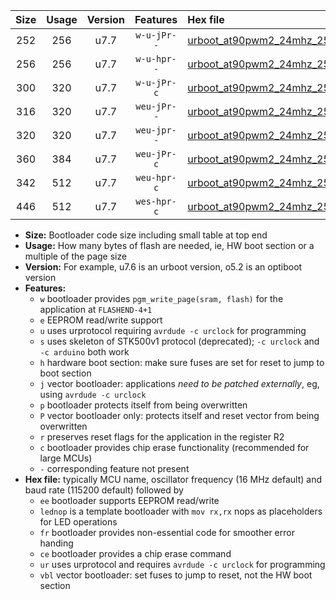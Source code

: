 |Size|Usage|Version|Features|Hex file|
|:-:|:-:|:-:|:-:|:--|
|252|256|u7.7|`w-u-jPr--`|[urboot_at90pwm2_24mhz_250000bps_lednop_ur_vbl.hex](https://raw.githubusercontent.com/stefanrueger/urboot.hex/main/mcus/at90pwm2/fcpu_24mhz/250000_bps/urboot_at90pwm2_24mhz_250000bps_lednop_ur_vbl.hex)|
|256|256|u7.7|`w-u-hpr--`|[urboot_at90pwm2_24mhz_250000bps_lednop_fr_ur.hex](https://raw.githubusercontent.com/stefanrueger/urboot.hex/main/mcus/at90pwm2/fcpu_24mhz/250000_bps/urboot_at90pwm2_24mhz_250000bps_lednop_fr_ur.hex)|
|300|320|u7.7|`w-u-jPr-c`|[urboot_at90pwm2_24mhz_250000bps_lednop_fr_ce_ur_vbl.hex](https://raw.githubusercontent.com/stefanrueger/urboot.hex/main/mcus/at90pwm2/fcpu_24mhz/250000_bps/urboot_at90pwm2_24mhz_250000bps_lednop_fr_ce_ur_vbl.hex)|
|316|320|u7.7|`weu-jPr--`|[urboot_at90pwm2_24mhz_250000bps_ee_lednop_ur_vbl.hex](https://raw.githubusercontent.com/stefanrueger/urboot.hex/main/mcus/at90pwm2/fcpu_24mhz/250000_bps/urboot_at90pwm2_24mhz_250000bps_ee_lednop_ur_vbl.hex)|
|320|320|u7.7|`weu-jpr--`|[urboot_at90pwm2_24mhz_250000bps_ee_lednop_fr_ur_vbl.hex](https://raw.githubusercontent.com/stefanrueger/urboot.hex/main/mcus/at90pwm2/fcpu_24mhz/250000_bps/urboot_at90pwm2_24mhz_250000bps_ee_lednop_fr_ur_vbl.hex)|
|360|384|u7.7|`weu-jPr-c`|[urboot_at90pwm2_24mhz_250000bps_ee_lednop_fr_ce_ur_vbl.hex](https://raw.githubusercontent.com/stefanrueger/urboot.hex/main/mcus/at90pwm2/fcpu_24mhz/250000_bps/urboot_at90pwm2_24mhz_250000bps_ee_lednop_fr_ce_ur_vbl.hex)|
|342|512|u7.7|`weu-hpr-c`|[urboot_at90pwm2_24mhz_250000bps_ee_lednop_fr_ce_ur.hex](https://raw.githubusercontent.com/stefanrueger/urboot.hex/main/mcus/at90pwm2/fcpu_24mhz/250000_bps/urboot_at90pwm2_24mhz_250000bps_ee_lednop_fr_ce_ur.hex)|
|446|512|u7.7|`wes-hpr-c`|[urboot_at90pwm2_24mhz_250000bps_ee_lednop_fr_ce.hex](https://raw.githubusercontent.com/stefanrueger/urboot.hex/main/mcus/at90pwm2/fcpu_24mhz/250000_bps/urboot_at90pwm2_24mhz_250000bps_ee_lednop_fr_ce.hex)|

- **Size:** Bootloader code size including small table at top end
- **Usage:** How many bytes of flash are needed, ie, HW boot section or a multiple of the page size
- **Version:** For example, u7.6 is an urboot version, o5.2 is an optiboot version
- **Features:**
  + `w` bootloader provides `pgm_write_page(sram, flash)` for the application at `FLASHEND-4+1`
  + `e` EEPROM read/write support
  + `u` uses urprotocol requiring `avrdude -c urclock` for programming
  + `s` uses skeleton of STK500v1 protocol (deprecated); `-c urclock` and `-c arduino` both work
  + `h` hardware boot section: make sure fuses are set for reset to jump to boot section
  + `j` vector bootloader: applications *need to be patched externally*, eg, using `avrdude -c urclock`
  + `p` bootloader protects itself from being overwritten
  + `P` vector bootloader only: protects itself and reset vector from being overwritten
  + `r` preserves reset flags for the application in the register R2
  + `c` bootloader provides chip erase functionality (recommended for large MCUs)
  + `-` corresponding feature not present
- **Hex file:** typically MCU name, oscillator frequency (16 MHz default) and baud rate (115200 default) followed by
  + `ee` bootloader supports EEPROM read/write
  + `lednop` is a template bootloader with `mov rx,rx` nops as placeholders for LED operations
  + `fr` bootloader provides non-essential code for smoother error handing
  + `ce` bootloader provides a chip erase command
  + `ur` uses urprotocol and requires `avrdude -c urclock` for programming
  + `vbl` vector bootloader: set fuses to jump to reset, not the HW boot section
